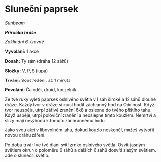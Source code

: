 # Sluneční paprsek

*Sunbeam*

***Příručka hráče***

*Zaklínání 6. úrovně*

**Vyvolání:** 1 akce

**Dosah:** Ty sám (dráha 12 sáhů)

**Složky:** V, P, S (lupa)

**Trvání:** Soustředění, až 1 minuta

**Povolání:** Čaroděj, druid, kouzelník

Ze tvé ruky vyletí paprsek oslnivého světla v 1 sáh široké a 12 sáhů dlouhé dráze. Každý tvor v dráze si musí hodit záchranný hod na Odolnost. Když tvor neuspěje, utrpí zářivé zranění 6k8 a oslepne do tvého příštího tahu. Když uspěje, utrpí poloviční zranění a neoslepne tímto kouzlem. Nemrtví a slizy mají nevýhodu k tomuto záchrannému hodu.

Jako svou akci v libovolném tahu, dokud kouzlo neskončí, můžeš vytvořit novou dráhu záření.

Po dobu trvání ve tvé dlani svítí zrnko oslnivého světla. Osvítí jasným světlem okruh o poloměru 6 sáhů a dalších 6 sáhů dosvítí slabým světlem. Jde o sluneční světlo.